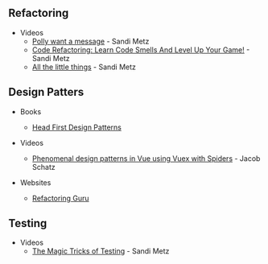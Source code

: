 ## Refactoring
+ Videos
    + [Polly want a message](https://www.youtube.com/watch?v=YtROlyWWhV0) - Sandi Metz 
    + [Code Refactoring: Learn Code Smells And Level Up Your Game!](https://www.youtube.com/watch?v=D4auWwMsEnY) - Sandi Metz
    + [All the little things](https://www.youtube.com/watch?v=8bZh5LMaSmE&t=29s) - Sandi Metz

## Design Patters
+ Books
    + [Head First Design Patterns](https://www.oreilly.com/library/view/head-first-design/0596007124/)

+ Videos
    + [Phenomenal design patterns in Vue using Vuex with Spiders](https://www.youtube.com/watch?v=AEW7NSF-YqY) - Jacob Schatz

+ Websites
    + [Refactoring Guru](https://refactoring.guru/design-patterns)

## Testing
+ Videos
    + [The Magic Tricks of Testing](https://www.youtube.com/watch?v=URSWYvyc42M) - Sandi Metz
